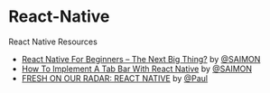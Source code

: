 # React-Native
React Native Resources

- [React Native For Beginners – The Next Big Thing?](http://devdactic.com/react-native-for-beginners/) by [@SAIMON](http://devdactic.com/author/simon-reimler/)
- [How To Implement A Tab Bar With React Native](http://devdactic.com/react-native-tab-bar/) by [@SAIMON](http://devdactic.com/author/simon-reimler/)
- [FRESH ON OUR RADAR: REACT NATIVE](http://www.railslove.com/stories/fresh-on-our-radar-react-native) by [@Paul](http://www.railslove.com/paul)
